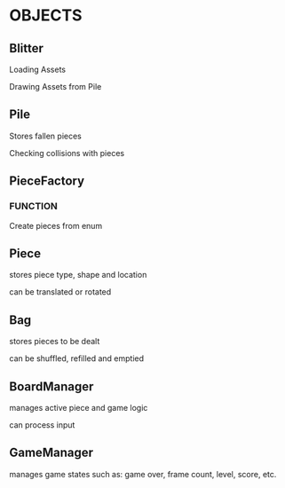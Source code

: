 # OBJECTS
## Blitter
Loading Assets

Drawing Assets from Pile

## Pile
Stores fallen pieces

Checking collisions with pieces

## PieceFactory
### FUNCTION
Create pieces from enum


## Piece
stores piece type, shape and location

can be translated or rotated

## Bag
stores pieces to be dealt

can be shuffled, refilled and emptied

## BoardManager
manages active piece and game logic

can process input

## GameManager
manages game states such as: game over, frame count, level, score, etc.